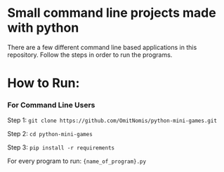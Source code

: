 # Small command line projects made with python
There are a few different command line based applications in this repository. Follow the steps in order to run the programs.


# How to Run: 

### For Command Line Users

Step 1:
```git clone https://github.com/OmitNomis/python-mini-games.git```

Step 2: 
```cd python-mini-games```

Step 3: 
```pip install -r requirements```

For every program to run:
```{name_of_program}.py```

